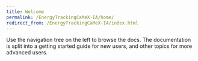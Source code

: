 ```yaml
---
title: Welcome
permalink: /EnergyTrackingCaMeX-IA/home/
redirect_from: /EnergyTrackingCaMeX-IA/index.html
---
```


Use the navigation tree on the left to browse the docs. The documentation is split into a getting started guide for new users,
and other topics for more advanced users.
